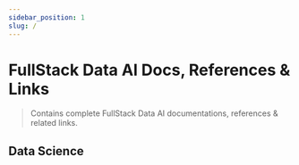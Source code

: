 ```yaml
---
sidebar_position: 1
slug: /
---
```


# FullStack Data AI Docs, References & Links

> Contains complete FullStack Data AI documentations, references & related links.

## Data Science
